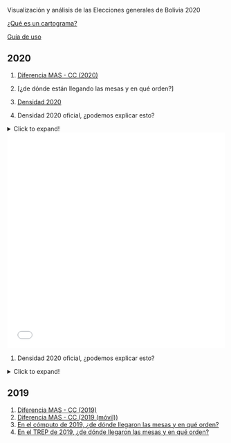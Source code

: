   Visualización y análisis de las Elecciones generales de Bolivia 2020

[¿Qué es un cartograma?](Ejemplos/que_es_un_cartograma.md)

[Guía de uso](Ejemplos/Guia_de_uso.md)

## 2020 
1. [Diferencia MAS - CC (2020)](Ejemplos/carto_map_mas_cc.html)
1. [¿de dónde están llegando las mesas y en qué orden?]
1. [Densidad 2020](Ejemplos/z040_densidad2020.html)

1. Densidad 2020 oficial, ¿podemos explicar esto? 
<details>
  <summary>Click to expand!</summary>
  
<iframe src="Ejemplos/z040_densidad2020.html"
    sandbox="allow-same-origin allow-scripts"
    width="100%"
    height="500"
    scrolling="no"
    seamless="seamless"
    frameborder="0">
</iframe>
</details>


<iframe src="Ejemplos/z040_densidad2020.html"
    sandbox="allow-same-origin allow-scripts"
    width="100%"
    height="500"
    scrolling="no"
    seamless="seamless"
    frameborder="0">
</iframe>

1. Densidad 2020 oficial, ¿podemos explicar esto? 
<details>
  <summary>Click to expand!</summary>
  
aqui solo ponemos texto
</iframe>
</details>

## 2019
1. [Diferencia MAS - CC (2019)](Ejemplos/carto_map_mas_cc.html)  
1. [Diferencia MAS - CC (2019 (móvil))](Ejemplos/carto_map_mas_cc_movil.html) 
1. [En el cómputo de 2019, ¿de dónde llegaron las mesas y en qué orden?](Ejemplos/z050_mostrar_mesas_faltantes.html)
1. [En el TREP de 2019, ¿de dónde llegaron las mesas y en qué orden?](Ejemplos/z050_mostrar_mesas_faltantes.html)
